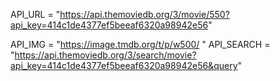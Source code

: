 API_URL = "https://api.themoviedb.org/3/movie/550?api_key=414c1de4377ef5beeaf6320a98942e56"

API_IMG = "https://image.tmdb.org/t/p/w500/
"
API_SEARCH = "https://api.themoviedb.org/3/search/movie?api_key=414c1de4377ef5beeaf6320a98942e56&query"
